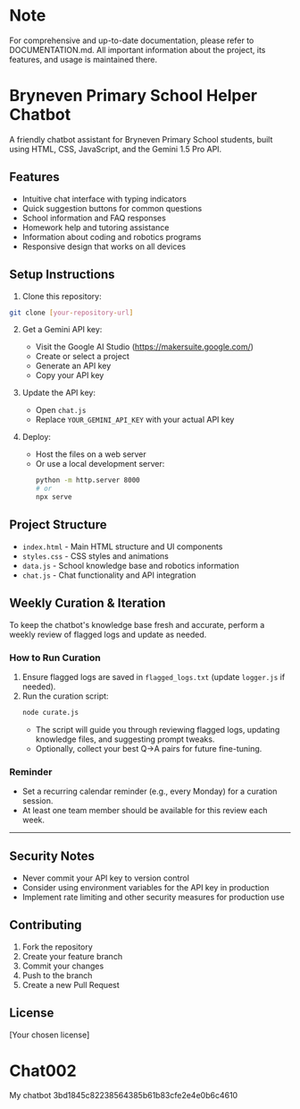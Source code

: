 # Note

For comprehensive and up-to-date documentation, please refer to DOCUMENTATION.md. All important information about the project, its features, and usage is maintained there.

# Bryneven Primary School Helper Chatbot

A friendly chatbot assistant for Bryneven Primary School students, built using HTML, CSS, JavaScript, and the Gemini 1.5 Pro API.

## Features

- Intuitive chat interface with typing indicators
- Quick suggestion buttons for common questions
- School information and FAQ responses
- Homework help and tutoring assistance
- Information about coding and robotics programs
- Responsive design that works on all devices

## Setup Instructions

1. Clone this repository:
```bash
git clone [your-repository-url]
```

2. Get a Gemini API key:
   - Visit the Google AI Studio (https://makersuite.google.com/)
   - Create or select a project
   - Generate an API key
   - Copy your API key

3. Update the API key:
   - Open `chat.js`
   - Replace `YOUR_GEMINI_API_KEY` with your actual API key

4. Deploy:
   - Host the files on a web server
   - Or use a local development server:
     ```bash
     python -m http.server 8000
     # or
     npx serve
     ```

## Project Structure

- `index.html` - Main HTML structure and UI components
- `styles.css` - CSS styles and animations
- `data.js` - School knowledge base and robotics information
- `chat.js` - Chat functionality and API integration

## Weekly Curation & Iteration

To keep the chatbot's knowledge base fresh and accurate, perform a weekly review of flagged logs and update as needed.

### How to Run Curation

1. Ensure flagged logs are saved in `flagged_logs.txt` (update `logger.js` if needed).
2. Run the curation script:
   ```bash
   node curate.js
   ```
   - The script will guide you through reviewing flagged logs, updating knowledge files, and suggesting prompt tweaks.
   - Optionally, collect your best Q→A pairs for future fine-tuning.

### Reminder
- Set a recurring calendar reminder (e.g., every Monday) for a curation session.
- At least one team member should be available for this review each week.

---

## Security Notes

- Never commit your API key to version control
- Consider using environment variables for the API key in production
- Implement rate limiting and other security measures for production use

## Contributing

1. Fork the repository
2. Create your feature branch
3. Commit your changes
4. Push to the branch
5. Create a new Pull Request

## License

[Your chosen license]
# Chat002
My chatbot
 3bd1845c82238564385b61b83cfe2e4e0b6c4610
